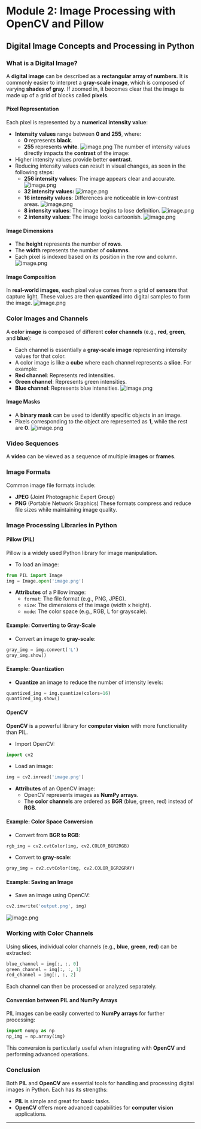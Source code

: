 

# Module 2: Image Processing with OpenCV and Pillow
## Digital Image Concepts and Processing in Python
### What is a Digital Image?
A **digital image** can be described as a **rectangular array of numbers**. It is commonly easier to interpret a **gray-scale image**, which is composed of varying **shades of gray**. If zoomed in, it becomes clear that the image is made up of a grid of blocks called **pixels**.
#### Pixel Representation
Each pixel is represented by a **numerical intensity value**:
- **Intensity values** range between **0 and 255**, where:
	- **0** represents **black**.
	- **255** represents **white**.
![image.png](https://prod-files-secure.s3.us-west-2.amazonaws.com/03e82b26-cccb-4906-bb56-adabcbdc0655/fa1bb4aa-313a-44c2-a7b3-7fa4a8432b08/image.png?X-Amz-Algorithm=AWS4-HMAC-SHA256&X-Amz-Content-Sha256=UNSIGNED-PAYLOAD&X-Amz-Credential=ASIAZI2LB4664YGTEBVG%2F20250131%2Fus-west-2%2Fs3%2Faws4_request&X-Amz-Date=20250131T041735Z&X-Amz-Expires=3600&X-Amz-Security-Token=IQoJb3JpZ2luX2VjEKr%2F%2F%2F%2F%2F%2F%2F%2F%2F%2FwEaCXVzLXdlc3QtMiJIMEYCIQCQvpMS9AE2%2BLia5yGrEeK%2Bt2CnASaIiT1OlNqh18foigIhANsiwl8MtJSBD26s03X%2F%2FSHnOoRGIp46BXx40tp8i%2FIWKogECLP%2F%2F%2F%2F%2F%2F%2F%2F%2F%2FwEQABoMNjM3NDIzMTgzODA1Igy7%2Bp7Wnt3%2B8K9Vphwq3APCfnJPJ2jnDIbfZKdDqzQi7s12iSyRp%2FrUb2UnhCBB1gU7P9meQH0TuPS7Pb38dUFHHaijp2pjWpczybwZdEt7MrO5yt%2Fjo1mO4P%2FjulhGM1nkey%2BiOnehi87Noj7My6vYHOckOaWX%2Bs1P5gtsh4kMQmuneJXqLVeWG6%2Fwn%2F8frhOIt9rmsdRhlPJPy2Q8Q2gIJ7qAA%2BT2b6n6%2BicLYNLhOcg%2Fxm%2Bm6Rsi%2BK9UU%2Fldkj4iJqW4lEnGsxEUC80jUM%2FdY7x8f8jjwPeTEGTTIIg0VZYg5wVVmSy9OoUSbjpHnfut51tOaCNuA4A5hSXUPKl%2Fea87UZ4YYBrwpaEKr0PrvliIaKUkcT1gdXZ%2BMJ55cBxQpiJMwJD1voEXRB9DVmgU2LC3KD7n8Yup3tNhewyKVgrtKBUfWb4%2B%2BsgrJsiJKvV3V7Ess21stFGISRJWKLA7R%2FU170S1LI3dkGeI0HRckTdZTOCcJAsFMhCYDEcw%2FViez%2BmnjGx0MZ0U6qwfTGLzum7%2FQhR8rtUFLPedXG15csHmwGYIn7pKTfyFlm8eD9PHottCKnanXeUfHy3s4qs8t7eF%2Bagx4RhacfSlUWuohHcupMpoDSzMODo5ZXg9IHePuibpJHoehi57mTDg0PC8BjqkASYNJc6oKL87KboRi%2FT5%2FxTK%2FlidfQ9mY63zx1sLS3yP9hqXjwzhchPAp1birsv3B2fh%2FrzjYcfVL7mr1o66%2Bv%2Fmaf0gHk276lMZI66Qqh3by5c%2B9P%2FUNJmTTtwOr7IvpiasAMna3HKwSwhiHkalhHokIOn5llbXldeoZRd2LhAiOU%2F%2FzvE0zf0VnJzt1mVPDvqf2HXWVj8xh8s7oMDerwRT9P3M&X-Amz-Signature=1146d27f4d250e50acba62a7293c10e8c63bd172b6d990db927d9a275556d49b&X-Amz-SignedHeaders=host&x-id=GetObject)
The number of intensity values directly impacts the **contrast** of the image:
- Higher intensity values provide better **contrast**.
- Reducing intensity values can result in visual changes, as seen in the following steps:
	- **256 intensity values**: The image appears clear and accurate.
![image.png](https://prod-files-secure.s3.us-west-2.amazonaws.com/03e82b26-cccb-4906-bb56-adabcbdc0655/0de7dfb4-99dc-4b87-8932-5165b3c3b775/image.png?X-Amz-Algorithm=AWS4-HMAC-SHA256&X-Amz-Content-Sha256=UNSIGNED-PAYLOAD&X-Amz-Credential=ASIAZI2LB466ZH6YHGF2%2F20250131%2Fus-west-2%2Fs3%2Faws4_request&X-Amz-Date=20250131T041735Z&X-Amz-Expires=3600&X-Amz-Security-Token=IQoJb3JpZ2luX2VjEKr%2F%2F%2F%2F%2F%2F%2F%2F%2F%2FwEaCXVzLXdlc3QtMiJIMEYCIQCWUoQLTDP7cEQwtsQf8bJPf3xQRboFDfuj5kmJHVR6swIhAOXYHZlo85x9zAqVNeXEOTdaZbcTHU%2BOzlcf%2BJQJ8ra4KogECLP%2F%2F%2F%2F%2F%2F%2F%2F%2F%2FwEQABoMNjM3NDIzMTgzODA1IgwUXLJ6EnzSLZGWRNsq3APQ72Zce5Bjx7o20tSde%2FXW0cj5TM%2BDKWVZvRfUlbJ8FD4MJ%2BuoUiFQMq0Z6M%2F8vjUUginplcGDlR5qXJ%2B1750alWl105DdHN6kZsduigjbRd0YPHPLpfSUjppYFm2QhTsYIP0RC1x1H2vRdYl%2BaeRSS3gYAWW12J0txc1up2Kk20j3tNarEW7bwQOgUD7Ks4lIjJqswAx7h%2Br0H0PjTJfi%2BUPP74Vpe6fiLC6Tp1KHpYU%2BStCy2%2BGLLO3I5EIyQDnkU3Ku2oLKVkAduKjd51JkUp869jSh6ZgrjPtCz7PGnEhN2KlSss3oXG2dFseif1TqGQloGs3TS7QhErPmDrvgplV2rU9qbe54NHtYxZdQSrmIXpEx9KUr5htr6P8YMROm6vCKQieXhS2tqGze%2BHHT1mLkiNvN4uhsnZeMn1glnWTpT0CLN8R5TEh6cOq63QLf0J8V8qi0xMMp3wB5pKfn%2BHhqeT6%2BAog588acFN%2FaLOkjDmL8uCCp92Ec9KCkRCdb5fS%2BqzeUNQk3iLDp6YoU5b7s4FVeZRxdNvv2LFiRVZ26eQDIoCC4So%2Blw4GRuBnGPGCyCAuwQ2zCgI%2BLTCJ8WB770j5uGKVMOq0q8MiAYJAPICkAE2kz%2FCrwCTDI0PC8BjqkAcrj01VTY8LC1uXZiYCiD56FRUxOw60qVpy%2F5zopFDQxKRZ7WNZIMzjptCJ2bL16aBhwrSxSLfTozW4TRdsw8LcxNlMYpQZBFNVRo5Zcmi8oUN1s3gbYbhxNBkHg730kdMP6vc1my2%2Fl8D%2Bgse5XQMUSqRQ%2ByD8aiVORioNgM1jjcgzOVZ0ENVhpMvVDS6wTuyh96Ob8x2ecXuLlEZdqvSLTw5Dp&X-Amz-Signature=1f591b6c95d49cc1548abe903c1879eb4aa75fe60b54ac25a3b488b47ce9d1bc&X-Amz-SignedHeaders=host&x-id=GetObject)
	- **32 intensity values:**
![image.png](https://prod-files-secure.s3.us-west-2.amazonaws.com/03e82b26-cccb-4906-bb56-adabcbdc0655/7eb81f08-b190-4c5a-ba2b-2a498a15b2c4/image.png?X-Amz-Algorithm=AWS4-HMAC-SHA256&X-Amz-Content-Sha256=UNSIGNED-PAYLOAD&X-Amz-Credential=ASIAZI2LB466ZH6YHGF2%2F20250131%2Fus-west-2%2Fs3%2Faws4_request&X-Amz-Date=20250131T041735Z&X-Amz-Expires=3600&X-Amz-Security-Token=IQoJb3JpZ2luX2VjEKr%2F%2F%2F%2F%2F%2F%2F%2F%2F%2FwEaCXVzLXdlc3QtMiJIMEYCIQCWUoQLTDP7cEQwtsQf8bJPf3xQRboFDfuj5kmJHVR6swIhAOXYHZlo85x9zAqVNeXEOTdaZbcTHU%2BOzlcf%2BJQJ8ra4KogECLP%2F%2F%2F%2F%2F%2F%2F%2F%2F%2FwEQABoMNjM3NDIzMTgzODA1IgwUXLJ6EnzSLZGWRNsq3APQ72Zce5Bjx7o20tSde%2FXW0cj5TM%2BDKWVZvRfUlbJ8FD4MJ%2BuoUiFQMq0Z6M%2F8vjUUginplcGDlR5qXJ%2B1750alWl105DdHN6kZsduigjbRd0YPHPLpfSUjppYFm2QhTsYIP0RC1x1H2vRdYl%2BaeRSS3gYAWW12J0txc1up2Kk20j3tNarEW7bwQOgUD7Ks4lIjJqswAx7h%2Br0H0PjTJfi%2BUPP74Vpe6fiLC6Tp1KHpYU%2BStCy2%2BGLLO3I5EIyQDnkU3Ku2oLKVkAduKjd51JkUp869jSh6ZgrjPtCz7PGnEhN2KlSss3oXG2dFseif1TqGQloGs3TS7QhErPmDrvgplV2rU9qbe54NHtYxZdQSrmIXpEx9KUr5htr6P8YMROm6vCKQieXhS2tqGze%2BHHT1mLkiNvN4uhsnZeMn1glnWTpT0CLN8R5TEh6cOq63QLf0J8V8qi0xMMp3wB5pKfn%2BHhqeT6%2BAog588acFN%2FaLOkjDmL8uCCp92Ec9KCkRCdb5fS%2BqzeUNQk3iLDp6YoU5b7s4FVeZRxdNvv2LFiRVZ26eQDIoCC4So%2Blw4GRuBnGPGCyCAuwQ2zCgI%2BLTCJ8WB770j5uGKVMOq0q8MiAYJAPICkAE2kz%2FCrwCTDI0PC8BjqkAcrj01VTY8LC1uXZiYCiD56FRUxOw60qVpy%2F5zopFDQxKRZ7WNZIMzjptCJ2bL16aBhwrSxSLfTozW4TRdsw8LcxNlMYpQZBFNVRo5Zcmi8oUN1s3gbYbhxNBkHg730kdMP6vc1my2%2Fl8D%2Bgse5XQMUSqRQ%2ByD8aiVORioNgM1jjcgzOVZ0ENVhpMvVDS6wTuyh96Ob8x2ecXuLlEZdqvSLTw5Dp&X-Amz-Signature=4a37360d9edae46ba542e012a7a8aaed85f275d0ccb7fbfb9079090929dd320a&X-Amz-SignedHeaders=host&x-id=GetObject)
	- **16 intensity values**: Differences are noticeable in low-contrast areas.
![image.png](https://prod-files-secure.s3.us-west-2.amazonaws.com/03e82b26-cccb-4906-bb56-adabcbdc0655/6bf56d44-9a14-4b7b-98c2-1f00b8630f0c/image.png?X-Amz-Algorithm=AWS4-HMAC-SHA256&X-Amz-Content-Sha256=UNSIGNED-PAYLOAD&X-Amz-Credential=ASIAZI2LB466ZH6YHGF2%2F20250131%2Fus-west-2%2Fs3%2Faws4_request&X-Amz-Date=20250131T041735Z&X-Amz-Expires=3600&X-Amz-Security-Token=IQoJb3JpZ2luX2VjEKr%2F%2F%2F%2F%2F%2F%2F%2F%2F%2FwEaCXVzLXdlc3QtMiJIMEYCIQCWUoQLTDP7cEQwtsQf8bJPf3xQRboFDfuj5kmJHVR6swIhAOXYHZlo85x9zAqVNeXEOTdaZbcTHU%2BOzlcf%2BJQJ8ra4KogECLP%2F%2F%2F%2F%2F%2F%2F%2F%2F%2FwEQABoMNjM3NDIzMTgzODA1IgwUXLJ6EnzSLZGWRNsq3APQ72Zce5Bjx7o20tSde%2FXW0cj5TM%2BDKWVZvRfUlbJ8FD4MJ%2BuoUiFQMq0Z6M%2F8vjUUginplcGDlR5qXJ%2B1750alWl105DdHN6kZsduigjbRd0YPHPLpfSUjppYFm2QhTsYIP0RC1x1H2vRdYl%2BaeRSS3gYAWW12J0txc1up2Kk20j3tNarEW7bwQOgUD7Ks4lIjJqswAx7h%2Br0H0PjTJfi%2BUPP74Vpe6fiLC6Tp1KHpYU%2BStCy2%2BGLLO3I5EIyQDnkU3Ku2oLKVkAduKjd51JkUp869jSh6ZgrjPtCz7PGnEhN2KlSss3oXG2dFseif1TqGQloGs3TS7QhErPmDrvgplV2rU9qbe54NHtYxZdQSrmIXpEx9KUr5htr6P8YMROm6vCKQieXhS2tqGze%2BHHT1mLkiNvN4uhsnZeMn1glnWTpT0CLN8R5TEh6cOq63QLf0J8V8qi0xMMp3wB5pKfn%2BHhqeT6%2BAog588acFN%2FaLOkjDmL8uCCp92Ec9KCkRCdb5fS%2BqzeUNQk3iLDp6YoU5b7s4FVeZRxdNvv2LFiRVZ26eQDIoCC4So%2Blw4GRuBnGPGCyCAuwQ2zCgI%2BLTCJ8WB770j5uGKVMOq0q8MiAYJAPICkAE2kz%2FCrwCTDI0PC8BjqkAcrj01VTY8LC1uXZiYCiD56FRUxOw60qVpy%2F5zopFDQxKRZ7WNZIMzjptCJ2bL16aBhwrSxSLfTozW4TRdsw8LcxNlMYpQZBFNVRo5Zcmi8oUN1s3gbYbhxNBkHg730kdMP6vc1my2%2Fl8D%2Bgse5XQMUSqRQ%2ByD8aiVORioNgM1jjcgzOVZ0ENVhpMvVDS6wTuyh96Ob8x2ecXuLlEZdqvSLTw5Dp&X-Amz-Signature=1d873d76fa8d7c51cd245c910c088b748799e49614288cb646ad40128cb97a18&X-Amz-SignedHeaders=host&x-id=GetObject)
	- **8 intensity values**: The image begins to lose definition.
![image.png](https://prod-files-secure.s3.us-west-2.amazonaws.com/03e82b26-cccb-4906-bb56-adabcbdc0655/cca05878-ca1a-43e0-8bec-1d146756f9ae/image.png?X-Amz-Algorithm=AWS4-HMAC-SHA256&X-Amz-Content-Sha256=UNSIGNED-PAYLOAD&X-Amz-Credential=ASIAZI2LB466ZH6YHGF2%2F20250131%2Fus-west-2%2Fs3%2Faws4_request&X-Amz-Date=20250131T041735Z&X-Amz-Expires=3600&X-Amz-Security-Token=IQoJb3JpZ2luX2VjEKr%2F%2F%2F%2F%2F%2F%2F%2F%2F%2FwEaCXVzLXdlc3QtMiJIMEYCIQCWUoQLTDP7cEQwtsQf8bJPf3xQRboFDfuj5kmJHVR6swIhAOXYHZlo85x9zAqVNeXEOTdaZbcTHU%2BOzlcf%2BJQJ8ra4KogECLP%2F%2F%2F%2F%2F%2F%2F%2F%2F%2FwEQABoMNjM3NDIzMTgzODA1IgwUXLJ6EnzSLZGWRNsq3APQ72Zce5Bjx7o20tSde%2FXW0cj5TM%2BDKWVZvRfUlbJ8FD4MJ%2BuoUiFQMq0Z6M%2F8vjUUginplcGDlR5qXJ%2B1750alWl105DdHN6kZsduigjbRd0YPHPLpfSUjppYFm2QhTsYIP0RC1x1H2vRdYl%2BaeRSS3gYAWW12J0txc1up2Kk20j3tNarEW7bwQOgUD7Ks4lIjJqswAx7h%2Br0H0PjTJfi%2BUPP74Vpe6fiLC6Tp1KHpYU%2BStCy2%2BGLLO3I5EIyQDnkU3Ku2oLKVkAduKjd51JkUp869jSh6ZgrjPtCz7PGnEhN2KlSss3oXG2dFseif1TqGQloGs3TS7QhErPmDrvgplV2rU9qbe54NHtYxZdQSrmIXpEx9KUr5htr6P8YMROm6vCKQieXhS2tqGze%2BHHT1mLkiNvN4uhsnZeMn1glnWTpT0CLN8R5TEh6cOq63QLf0J8V8qi0xMMp3wB5pKfn%2BHhqeT6%2BAog588acFN%2FaLOkjDmL8uCCp92Ec9KCkRCdb5fS%2BqzeUNQk3iLDp6YoU5b7s4FVeZRxdNvv2LFiRVZ26eQDIoCC4So%2Blw4GRuBnGPGCyCAuwQ2zCgI%2BLTCJ8WB770j5uGKVMOq0q8MiAYJAPICkAE2kz%2FCrwCTDI0PC8BjqkAcrj01VTY8LC1uXZiYCiD56FRUxOw60qVpy%2F5zopFDQxKRZ7WNZIMzjptCJ2bL16aBhwrSxSLfTozW4TRdsw8LcxNlMYpQZBFNVRo5Zcmi8oUN1s3gbYbhxNBkHg730kdMP6vc1my2%2Fl8D%2Bgse5XQMUSqRQ%2ByD8aiVORioNgM1jjcgzOVZ0ENVhpMvVDS6wTuyh96Ob8x2ecXuLlEZdqvSLTw5Dp&X-Amz-Signature=05d77e5e4f2d4ad50efbb868e730449a2f5d69aaacd57a769c5f9bc49becb56f&X-Amz-SignedHeaders=host&x-id=GetObject)
	- **2 intensity values**: The image looks cartoonish.
![image.png](https://prod-files-secure.s3.us-west-2.amazonaws.com/03e82b26-cccb-4906-bb56-adabcbdc0655/12da64d7-6b97-44e0-bc2c-52b9c47ce212/image.png?X-Amz-Algorithm=AWS4-HMAC-SHA256&X-Amz-Content-Sha256=UNSIGNED-PAYLOAD&X-Amz-Credential=ASIAZI2LB466ZH6YHGF2%2F20250131%2Fus-west-2%2Fs3%2Faws4_request&X-Amz-Date=20250131T041735Z&X-Amz-Expires=3600&X-Amz-Security-Token=IQoJb3JpZ2luX2VjEKr%2F%2F%2F%2F%2F%2F%2F%2F%2F%2FwEaCXVzLXdlc3QtMiJIMEYCIQCWUoQLTDP7cEQwtsQf8bJPf3xQRboFDfuj5kmJHVR6swIhAOXYHZlo85x9zAqVNeXEOTdaZbcTHU%2BOzlcf%2BJQJ8ra4KogECLP%2F%2F%2F%2F%2F%2F%2F%2F%2F%2FwEQABoMNjM3NDIzMTgzODA1IgwUXLJ6EnzSLZGWRNsq3APQ72Zce5Bjx7o20tSde%2FXW0cj5TM%2BDKWVZvRfUlbJ8FD4MJ%2BuoUiFQMq0Z6M%2F8vjUUginplcGDlR5qXJ%2B1750alWl105DdHN6kZsduigjbRd0YPHPLpfSUjppYFm2QhTsYIP0RC1x1H2vRdYl%2BaeRSS3gYAWW12J0txc1up2Kk20j3tNarEW7bwQOgUD7Ks4lIjJqswAx7h%2Br0H0PjTJfi%2BUPP74Vpe6fiLC6Tp1KHpYU%2BStCy2%2BGLLO3I5EIyQDnkU3Ku2oLKVkAduKjd51JkUp869jSh6ZgrjPtCz7PGnEhN2KlSss3oXG2dFseif1TqGQloGs3TS7QhErPmDrvgplV2rU9qbe54NHtYxZdQSrmIXpEx9KUr5htr6P8YMROm6vCKQieXhS2tqGze%2BHHT1mLkiNvN4uhsnZeMn1glnWTpT0CLN8R5TEh6cOq63QLf0J8V8qi0xMMp3wB5pKfn%2BHhqeT6%2BAog588acFN%2FaLOkjDmL8uCCp92Ec9KCkRCdb5fS%2BqzeUNQk3iLDp6YoU5b7s4FVeZRxdNvv2LFiRVZ26eQDIoCC4So%2Blw4GRuBnGPGCyCAuwQ2zCgI%2BLTCJ8WB770j5uGKVMOq0q8MiAYJAPICkAE2kz%2FCrwCTDI0PC8BjqkAcrj01VTY8LC1uXZiYCiD56FRUxOw60qVpy%2F5zopFDQxKRZ7WNZIMzjptCJ2bL16aBhwrSxSLfTozW4TRdsw8LcxNlMYpQZBFNVRo5Zcmi8oUN1s3gbYbhxNBkHg730kdMP6vc1my2%2Fl8D%2Bgse5XQMUSqRQ%2ByD8aiVORioNgM1jjcgzOVZ0ENVhpMvVDS6wTuyh96Ob8x2ecXuLlEZdqvSLTw5Dp&X-Amz-Signature=0149d716c76f783342d2a573b6a48c941055d6ad03cbd16c3ef5e0efc8e5a487&X-Amz-SignedHeaders=host&x-id=GetObject)
#### Image Dimensions
- The **height** represents the number of **rows**.
- The **width** represents the number of **columns**.
- Each pixel is indexed based on its position in the row and column.
![image.png](https://prod-files-secure.s3.us-west-2.amazonaws.com/03e82b26-cccb-4906-bb56-adabcbdc0655/ff056335-e79e-4491-b508-30cd45b6c194/image.png?X-Amz-Algorithm=AWS4-HMAC-SHA256&X-Amz-Content-Sha256=UNSIGNED-PAYLOAD&X-Amz-Credential=ASIAZI2LB4664YGTEBVG%2F20250131%2Fus-west-2%2Fs3%2Faws4_request&X-Amz-Date=20250131T041735Z&X-Amz-Expires=3600&X-Amz-Security-Token=IQoJb3JpZ2luX2VjEKr%2F%2F%2F%2F%2F%2F%2F%2F%2F%2FwEaCXVzLXdlc3QtMiJIMEYCIQCQvpMS9AE2%2BLia5yGrEeK%2Bt2CnASaIiT1OlNqh18foigIhANsiwl8MtJSBD26s03X%2F%2FSHnOoRGIp46BXx40tp8i%2FIWKogECLP%2F%2F%2F%2F%2F%2F%2F%2F%2F%2FwEQABoMNjM3NDIzMTgzODA1Igy7%2Bp7Wnt3%2B8K9Vphwq3APCfnJPJ2jnDIbfZKdDqzQi7s12iSyRp%2FrUb2UnhCBB1gU7P9meQH0TuPS7Pb38dUFHHaijp2pjWpczybwZdEt7MrO5yt%2Fjo1mO4P%2FjulhGM1nkey%2BiOnehi87Noj7My6vYHOckOaWX%2Bs1P5gtsh4kMQmuneJXqLVeWG6%2Fwn%2F8frhOIt9rmsdRhlPJPy2Q8Q2gIJ7qAA%2BT2b6n6%2BicLYNLhOcg%2Fxm%2Bm6Rsi%2BK9UU%2Fldkj4iJqW4lEnGsxEUC80jUM%2FdY7x8f8jjwPeTEGTTIIg0VZYg5wVVmSy9OoUSbjpHnfut51tOaCNuA4A5hSXUPKl%2Fea87UZ4YYBrwpaEKr0PrvliIaKUkcT1gdXZ%2BMJ55cBxQpiJMwJD1voEXRB9DVmgU2LC3KD7n8Yup3tNhewyKVgrtKBUfWb4%2B%2BsgrJsiJKvV3V7Ess21stFGISRJWKLA7R%2FU170S1LI3dkGeI0HRckTdZTOCcJAsFMhCYDEcw%2FViez%2BmnjGx0MZ0U6qwfTGLzum7%2FQhR8rtUFLPedXG15csHmwGYIn7pKTfyFlm8eD9PHottCKnanXeUfHy3s4qs8t7eF%2Bagx4RhacfSlUWuohHcupMpoDSzMODo5ZXg9IHePuibpJHoehi57mTDg0PC8BjqkASYNJc6oKL87KboRi%2FT5%2FxTK%2FlidfQ9mY63zx1sLS3yP9hqXjwzhchPAp1birsv3B2fh%2FrzjYcfVL7mr1o66%2Bv%2Fmaf0gHk276lMZI66Qqh3by5c%2B9P%2FUNJmTTtwOr7IvpiasAMna3HKwSwhiHkalhHokIOn5llbXldeoZRd2LhAiOU%2F%2FzvE0zf0VnJzt1mVPDvqf2HXWVj8xh8s7oMDerwRT9P3M&X-Amz-Signature=e2140a4a17ef8493a9ee67aa96b621f7457e39eb850e0d3a6ba108198da3943e&X-Amz-SignedHeaders=host&x-id=GetObject)
#### Image Composition
In **real-world images**, each pixel value comes from a grid of **sensors** that capture light. These values are then **quantized** into digital samples to form the image.
![image.png](https://prod-files-secure.s3.us-west-2.amazonaws.com/03e82b26-cccb-4906-bb56-adabcbdc0655/0c721ea0-409b-4d32-b630-a00d6f170d18/image.png?X-Amz-Algorithm=AWS4-HMAC-SHA256&X-Amz-Content-Sha256=UNSIGNED-PAYLOAD&X-Amz-Credential=ASIAZI2LB4664YGTEBVG%2F20250131%2Fus-west-2%2Fs3%2Faws4_request&X-Amz-Date=20250131T041735Z&X-Amz-Expires=3600&X-Amz-Security-Token=IQoJb3JpZ2luX2VjEKr%2F%2F%2F%2F%2F%2F%2F%2F%2F%2FwEaCXVzLXdlc3QtMiJIMEYCIQCQvpMS9AE2%2BLia5yGrEeK%2Bt2CnASaIiT1OlNqh18foigIhANsiwl8MtJSBD26s03X%2F%2FSHnOoRGIp46BXx40tp8i%2FIWKogECLP%2F%2F%2F%2F%2F%2F%2F%2F%2F%2FwEQABoMNjM3NDIzMTgzODA1Igy7%2Bp7Wnt3%2B8K9Vphwq3APCfnJPJ2jnDIbfZKdDqzQi7s12iSyRp%2FrUb2UnhCBB1gU7P9meQH0TuPS7Pb38dUFHHaijp2pjWpczybwZdEt7MrO5yt%2Fjo1mO4P%2FjulhGM1nkey%2BiOnehi87Noj7My6vYHOckOaWX%2Bs1P5gtsh4kMQmuneJXqLVeWG6%2Fwn%2F8frhOIt9rmsdRhlPJPy2Q8Q2gIJ7qAA%2BT2b6n6%2BicLYNLhOcg%2Fxm%2Bm6Rsi%2BK9UU%2Fldkj4iJqW4lEnGsxEUC80jUM%2FdY7x8f8jjwPeTEGTTIIg0VZYg5wVVmSy9OoUSbjpHnfut51tOaCNuA4A5hSXUPKl%2Fea87UZ4YYBrwpaEKr0PrvliIaKUkcT1gdXZ%2BMJ55cBxQpiJMwJD1voEXRB9DVmgU2LC3KD7n8Yup3tNhewyKVgrtKBUfWb4%2B%2BsgrJsiJKvV3V7Ess21stFGISRJWKLA7R%2FU170S1LI3dkGeI0HRckTdZTOCcJAsFMhCYDEcw%2FViez%2BmnjGx0MZ0U6qwfTGLzum7%2FQhR8rtUFLPedXG15csHmwGYIn7pKTfyFlm8eD9PHottCKnanXeUfHy3s4qs8t7eF%2Bagx4RhacfSlUWuohHcupMpoDSzMODo5ZXg9IHePuibpJHoehi57mTDg0PC8BjqkASYNJc6oKL87KboRi%2FT5%2FxTK%2FlidfQ9mY63zx1sLS3yP9hqXjwzhchPAp1birsv3B2fh%2FrzjYcfVL7mr1o66%2Bv%2Fmaf0gHk276lMZI66Qqh3by5c%2B9P%2FUNJmTTtwOr7IvpiasAMna3HKwSwhiHkalhHokIOn5llbXldeoZRd2LhAiOU%2F%2FzvE0zf0VnJzt1mVPDvqf2HXWVj8xh8s7oMDerwRT9P3M&X-Amz-Signature=4cad004802e35f97600240ac748adcd81009546296d2d4b948e8f046793802da&X-Amz-SignedHeaders=host&x-id=GetObject)
### Color Images and Channels
A **color image** is composed of different **color channels** (e.g., **red**, **green**, and **blue**):
- Each channel is essentially a **gray-scale image** representing intensity values for that color.
- A color image is like a **cube** where each channel represents a **slice**.
For example:
- **Red channel**: Represents red intensities.
- **Green channel**: Represents green intensities.
- **Blue channel**: Represents blue intensities.
![image.png](https://prod-files-secure.s3.us-west-2.amazonaws.com/03e82b26-cccb-4906-bb56-adabcbdc0655/c0cc17c9-842f-413f-82e8-f3f44278cf74/image.png?X-Amz-Algorithm=AWS4-HMAC-SHA256&X-Amz-Content-Sha256=UNSIGNED-PAYLOAD&X-Amz-Credential=ASIAZI2LB4664YGTEBVG%2F20250131%2Fus-west-2%2Fs3%2Faws4_request&X-Amz-Date=20250131T041735Z&X-Amz-Expires=3600&X-Amz-Security-Token=IQoJb3JpZ2luX2VjEKr%2F%2F%2F%2F%2F%2F%2F%2F%2F%2FwEaCXVzLXdlc3QtMiJIMEYCIQCQvpMS9AE2%2BLia5yGrEeK%2Bt2CnASaIiT1OlNqh18foigIhANsiwl8MtJSBD26s03X%2F%2FSHnOoRGIp46BXx40tp8i%2FIWKogECLP%2F%2F%2F%2F%2F%2F%2F%2F%2F%2FwEQABoMNjM3NDIzMTgzODA1Igy7%2Bp7Wnt3%2B8K9Vphwq3APCfnJPJ2jnDIbfZKdDqzQi7s12iSyRp%2FrUb2UnhCBB1gU7P9meQH0TuPS7Pb38dUFHHaijp2pjWpczybwZdEt7MrO5yt%2Fjo1mO4P%2FjulhGM1nkey%2BiOnehi87Noj7My6vYHOckOaWX%2Bs1P5gtsh4kMQmuneJXqLVeWG6%2Fwn%2F8frhOIt9rmsdRhlPJPy2Q8Q2gIJ7qAA%2BT2b6n6%2BicLYNLhOcg%2Fxm%2Bm6Rsi%2BK9UU%2Fldkj4iJqW4lEnGsxEUC80jUM%2FdY7x8f8jjwPeTEGTTIIg0VZYg5wVVmSy9OoUSbjpHnfut51tOaCNuA4A5hSXUPKl%2Fea87UZ4YYBrwpaEKr0PrvliIaKUkcT1gdXZ%2BMJ55cBxQpiJMwJD1voEXRB9DVmgU2LC3KD7n8Yup3tNhewyKVgrtKBUfWb4%2B%2BsgrJsiJKvV3V7Ess21stFGISRJWKLA7R%2FU170S1LI3dkGeI0HRckTdZTOCcJAsFMhCYDEcw%2FViez%2BmnjGx0MZ0U6qwfTGLzum7%2FQhR8rtUFLPedXG15csHmwGYIn7pKTfyFlm8eD9PHottCKnanXeUfHy3s4qs8t7eF%2Bagx4RhacfSlUWuohHcupMpoDSzMODo5ZXg9IHePuibpJHoehi57mTDg0PC8BjqkASYNJc6oKL87KboRi%2FT5%2FxTK%2FlidfQ9mY63zx1sLS3yP9hqXjwzhchPAp1birsv3B2fh%2FrzjYcfVL7mr1o66%2Bv%2Fmaf0gHk276lMZI66Qqh3by5c%2B9P%2FUNJmTTtwOr7IvpiasAMna3HKwSwhiHkalhHokIOn5llbXldeoZRd2LhAiOU%2F%2FzvE0zf0VnJzt1mVPDvqf2HXWVj8xh8s7oMDerwRT9P3M&X-Amz-Signature=7ae3eb446aa97856b2a6e9571c87a074aedf036033aa1822d74ad49a5681d72d&X-Amz-SignedHeaders=host&x-id=GetObject)
#### Image Masks
- A **binary mask** can be used to identify specific objects in an image.
- Pixels corresponding to the object are represented as **1**, while the rest are **0**.
![image.png](https://prod-files-secure.s3.us-west-2.amazonaws.com/03e82b26-cccb-4906-bb56-adabcbdc0655/667eab4d-d19d-4618-81d0-663b6beb002c/image.png?X-Amz-Algorithm=AWS4-HMAC-SHA256&X-Amz-Content-Sha256=UNSIGNED-PAYLOAD&X-Amz-Credential=ASIAZI2LB4664YGTEBVG%2F20250131%2Fus-west-2%2Fs3%2Faws4_request&X-Amz-Date=20250131T041735Z&X-Amz-Expires=3600&X-Amz-Security-Token=IQoJb3JpZ2luX2VjEKr%2F%2F%2F%2F%2F%2F%2F%2F%2F%2FwEaCXVzLXdlc3QtMiJIMEYCIQCQvpMS9AE2%2BLia5yGrEeK%2Bt2CnASaIiT1OlNqh18foigIhANsiwl8MtJSBD26s03X%2F%2FSHnOoRGIp46BXx40tp8i%2FIWKogECLP%2F%2F%2F%2F%2F%2F%2F%2F%2F%2FwEQABoMNjM3NDIzMTgzODA1Igy7%2Bp7Wnt3%2B8K9Vphwq3APCfnJPJ2jnDIbfZKdDqzQi7s12iSyRp%2FrUb2UnhCBB1gU7P9meQH0TuPS7Pb38dUFHHaijp2pjWpczybwZdEt7MrO5yt%2Fjo1mO4P%2FjulhGM1nkey%2BiOnehi87Noj7My6vYHOckOaWX%2Bs1P5gtsh4kMQmuneJXqLVeWG6%2Fwn%2F8frhOIt9rmsdRhlPJPy2Q8Q2gIJ7qAA%2BT2b6n6%2BicLYNLhOcg%2Fxm%2Bm6Rsi%2BK9UU%2Fldkj4iJqW4lEnGsxEUC80jUM%2FdY7x8f8jjwPeTEGTTIIg0VZYg5wVVmSy9OoUSbjpHnfut51tOaCNuA4A5hSXUPKl%2Fea87UZ4YYBrwpaEKr0PrvliIaKUkcT1gdXZ%2BMJ55cBxQpiJMwJD1voEXRB9DVmgU2LC3KD7n8Yup3tNhewyKVgrtKBUfWb4%2B%2BsgrJsiJKvV3V7Ess21stFGISRJWKLA7R%2FU170S1LI3dkGeI0HRckTdZTOCcJAsFMhCYDEcw%2FViez%2BmnjGx0MZ0U6qwfTGLzum7%2FQhR8rtUFLPedXG15csHmwGYIn7pKTfyFlm8eD9PHottCKnanXeUfHy3s4qs8t7eF%2Bagx4RhacfSlUWuohHcupMpoDSzMODo5ZXg9IHePuibpJHoehi57mTDg0PC8BjqkASYNJc6oKL87KboRi%2FT5%2FxTK%2FlidfQ9mY63zx1sLS3yP9hqXjwzhchPAp1birsv3B2fh%2FrzjYcfVL7mr1o66%2Bv%2Fmaf0gHk276lMZI66Qqh3by5c%2B9P%2FUNJmTTtwOr7IvpiasAMna3HKwSwhiHkalhHokIOn5llbXldeoZRd2LhAiOU%2F%2FzvE0zf0VnJzt1mVPDvqf2HXWVj8xh8s7oMDerwRT9P3M&X-Amz-Signature=7159f4dde137853801d66c96936d16e8637506f3db6df29f59f82618ae2342b2&X-Amz-SignedHeaders=host&x-id=GetObject)
### Video Sequences
A **video** can be viewed as a sequence of multiple **images** or **frames**.
### Image Formats
Common image file formats include:
- **JPEG** (Joint Photographic Expert Group)
- **PNG** (Portable Network Graphics)
These formats compress and reduce file sizes while maintaining image quality.
### Image Processing Libraries in Python
#### Pillow (PIL)
Pillow is a widely used Python library for image manipulation.
- To load an image:
```python
from PIL import Image
img = Image.open('image.png')
```
- **Attributes** of a Pillow image:
	- `format`: The file format (e.g., PNG, JPEG).
	- `size`: The dimensions of the image (width x height).
	- `mode`: The color space (e.g., RGB, L for grayscale).
#### Example: Converting to Gray-Scale
- Convert an image to **gray-scale**:
```python
gray_img = img.convert('L')
gray_img.show()
```
#### Example: Quantization
- **Quantize** an image to reduce the number of intensity levels:
```python
quantized_img = img.quantize(colors=16)
quantized_img.show()
```
#### OpenCV
**OpenCV** is a powerful library for **computer vision** with more functionality than PIL.
- Import OpenCV:
```python
import cv2
```
- Load an image:
```python
img = cv2.imread('image.png')
```
- **Attributes** of an OpenCV image:
	- OpenCV represents images as **NumPy arrays**.
	- The **color channels** are ordered as **BGR** (blue, green, red) instead of **RGB**.
#### Example: Color Space Conversion
- Convert from **BGR to RGB**:
```python
rgb_img = cv2.cvtColor(img, cv2.COLOR_BGR2RGB)
```
- Convert to **gray-scale**:
```python
gray_img = cv2.cvtColor(img, cv2.COLOR_BGR2GRAY)
```
#### Example: Saving an Image
- Save an image using OpenCV:
```python
cv2.imwrite('output.png', img)
```
![image.png](https://prod-files-secure.s3.us-west-2.amazonaws.com/03e82b26-cccb-4906-bb56-adabcbdc0655/25fcc977-54ea-484c-997e-9b6bd016f347/image.png?X-Amz-Algorithm=AWS4-HMAC-SHA256&X-Amz-Content-Sha256=UNSIGNED-PAYLOAD&X-Amz-Credential=ASIAZI2LB4664YGTEBVG%2F20250131%2Fus-west-2%2Fs3%2Faws4_request&X-Amz-Date=20250131T041735Z&X-Amz-Expires=3600&X-Amz-Security-Token=IQoJb3JpZ2luX2VjEKr%2F%2F%2F%2F%2F%2F%2F%2F%2F%2FwEaCXVzLXdlc3QtMiJIMEYCIQCQvpMS9AE2%2BLia5yGrEeK%2Bt2CnASaIiT1OlNqh18foigIhANsiwl8MtJSBD26s03X%2F%2FSHnOoRGIp46BXx40tp8i%2FIWKogECLP%2F%2F%2F%2F%2F%2F%2F%2F%2F%2FwEQABoMNjM3NDIzMTgzODA1Igy7%2Bp7Wnt3%2B8K9Vphwq3APCfnJPJ2jnDIbfZKdDqzQi7s12iSyRp%2FrUb2UnhCBB1gU7P9meQH0TuPS7Pb38dUFHHaijp2pjWpczybwZdEt7MrO5yt%2Fjo1mO4P%2FjulhGM1nkey%2BiOnehi87Noj7My6vYHOckOaWX%2Bs1P5gtsh4kMQmuneJXqLVeWG6%2Fwn%2F8frhOIt9rmsdRhlPJPy2Q8Q2gIJ7qAA%2BT2b6n6%2BicLYNLhOcg%2Fxm%2Bm6Rsi%2BK9UU%2Fldkj4iJqW4lEnGsxEUC80jUM%2FdY7x8f8jjwPeTEGTTIIg0VZYg5wVVmSy9OoUSbjpHnfut51tOaCNuA4A5hSXUPKl%2Fea87UZ4YYBrwpaEKr0PrvliIaKUkcT1gdXZ%2BMJ55cBxQpiJMwJD1voEXRB9DVmgU2LC3KD7n8Yup3tNhewyKVgrtKBUfWb4%2B%2BsgrJsiJKvV3V7Ess21stFGISRJWKLA7R%2FU170S1LI3dkGeI0HRckTdZTOCcJAsFMhCYDEcw%2FViez%2BmnjGx0MZ0U6qwfTGLzum7%2FQhR8rtUFLPedXG15csHmwGYIn7pKTfyFlm8eD9PHottCKnanXeUfHy3s4qs8t7eF%2Bagx4RhacfSlUWuohHcupMpoDSzMODo5ZXg9IHePuibpJHoehi57mTDg0PC8BjqkASYNJc6oKL87KboRi%2FT5%2FxTK%2FlidfQ9mY63zx1sLS3yP9hqXjwzhchPAp1birsv3B2fh%2FrzjYcfVL7mr1o66%2Bv%2Fmaf0gHk276lMZI66Qqh3by5c%2B9P%2FUNJmTTtwOr7IvpiasAMna3HKwSwhiHkalhHokIOn5llbXldeoZRd2LhAiOU%2F%2FzvE0zf0VnJzt1mVPDvqf2HXWVj8xh8s7oMDerwRT9P3M&X-Amz-Signature=ac746d4fecf01a2ac48381de64ab8d5f70b0d8def16b6a401b1dd968e8e80f03&X-Amz-SignedHeaders=host&x-id=GetObject)
### Working with Color Channels
Using **slices**, individual color channels (e.g., **blue**, **green**, **red**) can be extracted:
```python
blue_channel = img[:, :, 0]
green_channel = img[:, :, 1]
red_channel = img[:, :, 2]
```
Each channel can then be processed or analyzed separately.
#### Conversion between PIL and NumPy Arrays
PIL images can be easily converted to **NumPy arrays** for further processing:
```python
import numpy as np
np_img = np.array(img)
```
This conversion is particularly useful when integrating with **OpenCV** and performing advanced operations.
### Conclusion
Both **PIL** and **OpenCV** are essential tools for handling and processing digital images in Python. Each has its strengths:
- **PIL** is simple and great for basic tasks.
- **OpenCV** offers more advanced capabilities for **computer vision** applications.
___


